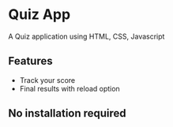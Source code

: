 # Quiz App
A Quiz application using HTML, CSS, Javascript

## Features
- Track your score
- Final results with reload option

## No installation required
